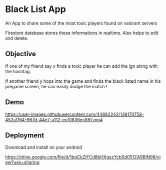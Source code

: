 
# Black List App

An App to share some of the most toxic players found on valorant servers

Firestore database stores these informations in realtime. Also helps to edit and delete.
## Objective

If one of my friend say x finds a toxic player he can add the ign along with the hashtag.

If another friend y hops into the game and finds the black listed name in his pregame screen, he can easily dodge the match !


## Demo



https://user-images.githubusercontent.com/44882242/139170758-452af164-967d-44e7-a112-ecf0836ec897.mp4




## Deployment

Download and install on your android

https://drive.google.com/file/d/1bqCkZjFCd8bHXgszYcbSd051ZA9BIN98/view?usp=sharing

